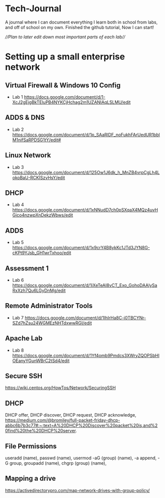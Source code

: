 # Tech-Journal
A journal where I can document everything I learn both in school from labs, and off of school on my own.
Finished the github tutorial, Now I can start!

*//Plan to later edit down most important parts of each lab//*
# Setting up a small enterprise network

## Virtual Firewall & Windows 10 Config
- Lab 1 https://docs.google.com/document/d/1-XcJ2gEjgBkTEluPB4NYKCjHchag2m1UZANIAqLSLMU/edit 
## ADDS & DNS
- Lab 2 https://docs.google.com/document/d/1p_SAaRlDF_noFukhFArUedUR1bblM1nifSaRPDSG1tY/edit#
## Linux Network
- Lab 3 https://docs.google.com/document/d/125Ow1J6dk_h_MnZB4vrpCgLh4LokoBaU-RCKISzvHsY/edit
## DHCP
- Lab 4 https://docs.google.com/document/d/1xNNudD7ch0pSXqaX4MQz4uvHGico4nzwpXnDekzWbws/edit
## ADDS
- Lab 5 https://docs.google.com/document/d/1x9crY4B8ykKc1JTd3JYN8G-cKPt9YJsb_GH1wrTxhoo/edit
## Assessment 1
- Lab 6 https://docs.google.com/document/d/1iXeTeAI8vCT_Exo_GohoDAAlySaRxXzh7Qu6LGyDnMg/edit
## Remote Administrator Tools
- Lab 7 https://docs.google.com/document/d/1IhIrHa8C-i0TBCYNr-SZd7hZsu24WGMEzNHTdxwwRGI/edit
## Apache Lab
- Lab 8 https://docs.google.com/document/d/1Yf4omb9Pmdcs3XWryZQOPSbHlOEanyYGunWBrC2tSd4/edit


## Secure SSH
https://wiki.centos.org/HowTos/Network/SecuringSSH
## DHCP
DHCP offer,
DHCP discover,
DHCP request,
DHCP acknowledge,
https://medium.com/@bromiley/full-packet-friday-dhcp-abbc6b7b3c77#:~:text=A%20DHCP%20Discover%20packet%20is,and%20find%20the%20DHCP%20server.
## File Permissions
useradd (name),
passwd (name),
usermod -aG (group) (name),
-a append,
-G group,
groupadd (name),
chgrp (group) (name),
## Mapping a drive
https://activedirectorypro.com/map-network-drives-with-group-policy/
